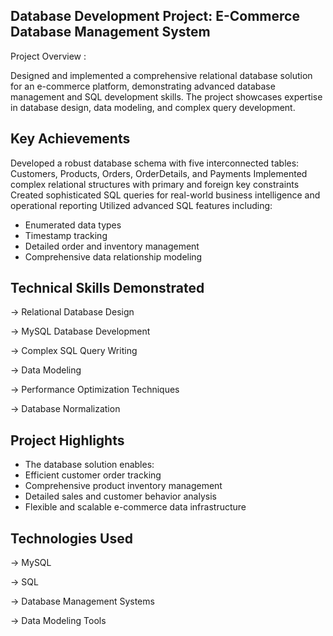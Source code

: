 Database Development Project: E-Commerce Database Management System
----------------------------------------------------------------------
Project Overview :

Designed and implemented a comprehensive relational database solution for an e-commerce platform, demonstrating advanced database management and SQL development skills. The project showcases expertise in database design, data modeling, and complex query development.

Key Achievements
---------------
Developed a robust database schema with five interconnected tables: Customers, Products, Orders, OrderDetails, and Payments
Implemented complex relational structures with primary and foreign key constraints
Created sophisticated SQL queries for real-world business intelligence and operational reporting
Utilized advanced SQL features including:

* Enumerated data types
* Timestamp tracking
* Detailed order and inventory management
* Comprehensive data relationship modeling



Technical Skills Demonstrated
-----------------------------

-> Relational Database Design

-> MySQL Database Development

-> Complex SQL Query Writing

-> Data Modeling

-> Performance Optimization Techniques

-> Database Normalization

Project Highlights
-------------------
* The database solution enables:
* Efficient customer order tracking
* Comprehensive product inventory management
* Detailed sales and customer behavior analysis
* Flexible and scalable e-commerce data infrastructure

Technologies Used
--------------------
-> MySQL

-> SQL

-> Database Management Systems

-> Data Modeling Tools
